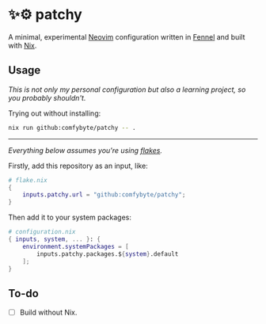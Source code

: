 # ✨⚙️ patchy
A minimal, experimental [Neovim](https://neovim.io) configuration written in [Fennel](https://fennel-lang.org) and built with [Nix](https://nixos.org).

## Usage
*This is not only my personal configuration but also a learning project, so you probably shouldn't.*

Trying out without installing:
```sh
nix run github:comfybyte/patchy -- .
```
****
*Everything below assumes you're using [flakes](https://wiki.nixos.org/wiki/Flakes).*

Firstly, add this repository as an input, like:
```nix
# flake.nix
{
    inputs.patchy.url = "github:comfybyte/patchy";
}
```

Then add it to your system packages:
```nix
# configuration.nix
{ inputs, system, ... }: {
    environment.systemPackages = [
        inputs.patchy.packages.${system}.default
    ];
}
```

## To-do
- [ ] Build without Nix.
